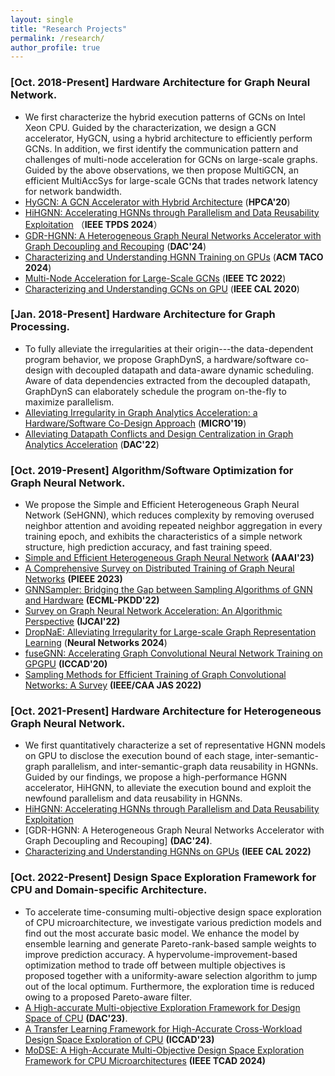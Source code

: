 ```yaml
---
layout: single
title: "Research Projects"
permalink: /research/
author_profile: true
---
```


### [Oct. 2018-Present] **Hardware Architecture for Graph Neural Network.**
- We first characterize the hybrid execution patterns of GCNs on Intel Xeon CPU. Guided by the characterization, we design a GCN accelerator, HyGCN, using a hybrid architecture to efficiently perform GCNs. In addition, we first identify the communication pattern and challenges of multi-node acceleration for GCNs on large-scale graphs. Guided by the above observations, we then propose MultiGCN, an efficient MultiAccSys for large-scale GCNs that trades network latency for network bandwidth. 
- [HyGCN: A GCN Accelerator with Hybrid Architecture](https://ieeexplore.ieee.org/abstract/document/9065592) (**HPCA'20**)
- [HiHGNN: Accelerating HGNNs through Parallelism and Data Reusability Exploitation](https://arxiv.org/pdf/2307.12765) （**IEEE TPDS 2024**）
- [GDR-HGNN: A Heterogeneous Graph Neural Networks Accelerator with Graph Decoupling and Recouping]() (**DAC'24**) 
- [Characterizing and Understanding HGNN Training on GPUs](https://dl.acm.org/doi/pdf/10.1145/3703356) (**ACM TACO 2024**)
- [Multi-Node Acceleration for Large-Scale GCNs](https://ieeexplore.ieee.org/abstract/document/9893364) (**IEEE TC 2022**)
- [Characterizing and Understanding GCNs on GPU](https://ieeexplore.ieee.org/abstract/document/8976117) (**IEEE CAL 2020**)


### [Jan. 2018-Present] **Hardware Architecture for Graph Processing.**
- To fully alleviate the irregularities at their origin---the data-dependent program behavior, we propose GraphDynS, a hardware/software co-design with decoupled datapath and data-aware dynamic scheduling. Aware of data dependencies extracted from the decoupled datapath, GraphDynS can elaborately schedule the program on-the-fly to maximize parallelism.
- [Alleviating Irregularity in Graph Analytics Acceleration: a Hardware/Software Co-Design Approach](https://dl.acm.org/doi/10.1145/3352460.3358318) (**MICRO'19**)
- [Alleviating Datapath Conflicts and Design Centralization in Graph Analytics Acceleration](https://dl.acm.org/doi/abs/10.1145/3489517.3530524) (**DAC'22**)


### [Oct. 2019-Present] **Algorithm/Software Optimization for Graph Neural Network.**
- We propose the Simple and Efficient Heterogeneous Graph Neural Network (SeHGNN), which reduces complexity by removing overused neighbor attention and avoiding repeated neighbor aggregation in every training epoch, and exhibits the characteristics of a simple network structure, high prediction accuracy, and fast training speed.
- [Simple and Efficient Heterogeneous Graph Neural Network](https://ojs.aaai.org/index.php/AAAI/article/view/26283) **(AAAI'23)**
- [A Comprehensive Survey on Distributed Training of Graph Neural Networks](https://ieeexplore.ieee.org/abstract/document/10348966/) **(PIEEE 2023)**
- [GNNSampler: Bridging the Gap between Sampling Algorithms of GNN and Hardware](https://link.springer.com/chapter/10.1007/978-3-031-26419-1_30) **(ECML-PKDD'22)**
- [Survey on Graph Neural Network Acceleration: An Algorithmic Perspective](https://arxiv.org/abs/2202.04822) **(IJCAI'22)**
- [DropNaE: Alleviating Irregularity for Large-scale Graph Representation Learning](https://papers.ssrn.com/sol3/Delivery.cfm?abstractid=4616038) (**Neural Networks 2024**)
- [fuseGNN: Accelerating Graph Convolutional Neural Network Training on GPGPU](https://dl.acm.org/doi/abs/10.1145/3400302.3415610) **(ICCAD'20)**
- [Sampling Methods for Efficient Training of Graph Convolutional Networks: A Survey](https://ieeexplore.ieee.org/abstract/document/9601152/) **(IEEE/CAA JAS 2022)**
  

### [Oct. 2021-Present] **Hardware Architecture for Heterogeneous Graph Neural Network.**
- We first quantitatively characterize a set of representative HGNN models on GPU to disclose the execution bound of each stage, inter-semantic-graph parallelism, and inter-semantic-graph data reusability in HGNNs. Guided by our findings, we propose a high-performance HGNN accelerator, HiHGNN, to alleviate the execution bound and exploit the newfound parallelism and data reusability in HGNNs. 
- [HiHGNN: Accelerating HGNNs through Parallelism and Data Reusability Exploitation](https://arxiv.org/abs/2307.12765) 
- [GDR-HGNN: A Heterogeneous Graph Neural Networks Accelerator with Graph Decoupling and Recouping] **(DAC'24)**.
- [Characterizing and Understanding HGNNs on GPUs](https://ieeexplore.ieee.org/abstract/document/9855397/) **(IEEE CAL 2022)**


### [Oct. 2022-Present] **Design Space Exploration Framework for CPU and Domain-specific Architecture.**
- To accelerate time-consuming multi-objective design space exploration of CPU microarchitecture, we investigate various prediction models and find out the most accurate basic model. We enhance the model by ensemble learning and generate Pareto-rank-based sample weights to improve prediction accuracy. A hypervolume-improvement-based optimization method to trade off between multiple objectives is proposed together with a uniformity-aware selection algorithm to jump out of the local optimum. Furthermore, the exploration time is reduced owing to a proposed Pareto-aware filter.
- [A High-accurate Multi-objective Exploration Framework for Design Space of CPU](https://ieeexplore.ieee.org/abstract/document/10247790/) **(DAC'23)**.
- [A Transfer Learning Framework for High-Accurate Cross-Workload Design Space Exploration of CPU](https://ieeexplore.ieee.org/abstract/document/10323840/) **(ICCAD'23)**
- [MoDSE: A High-Accurate Multi-Objective Design Space Exploration Framework for CPU Microarchitectures](https://ieeexplore.ieee.org/abstract/document/10345735) **(IEEE TCAD 2024)**







